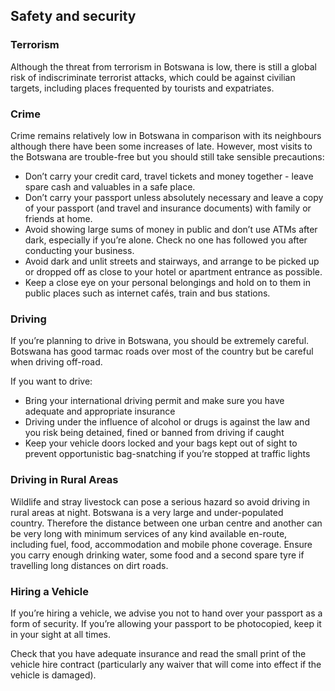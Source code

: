 ## Safety and security

### **Terrorism**

Although the threat from terrorism in Botswana is low, there is still a global risk of indiscriminate terrorist attacks, which could be against civilian targets, including places frequented by tourists and expatriates.

### **Crime**

Crime remains relatively low in Botswana in comparison with its neighbours although there have been some increases of late. However, most visits to the Botswana are trouble-free but you should still take sensible precautions:

* Don’t carry your credit card, travel tickets and money together - leave spare cash and valuables in a safe place.
* Don’t carry your passport unless absolutely necessary and leave a copy of your passport (and travel and insurance documents) with family or friends at home.
* Avoid showing large sums of money in public and don’t use ATMs after dark, especially if you’re alone. Check no one has followed you after conducting your business.
* Avoid dark and unlit streets and stairways, and arrange to be picked up or dropped off as close to your hotel or apartment entrance as possible.
* Keep a close eye on your personal belongings and hold on to them in public places such as internet cafés, train and bus stations.

### **Driving**

If you’re planning to drive in Botswana, you should be extremely careful. Botswana has good tarmac roads over most of the country but be careful when driving off-road.

If you want to drive:

* Bring your international driving permit and make sure you have adequate and appropriate insurance
* Driving under the influence of alcohol or drugs is against the law and you risk being detained, fined or banned from driving if caught
* Keep your vehicle doors locked and your bags kept out of sight to prevent opportunistic bag-snatching if you’re stopped at traffic lights

### **Driving in Rural Areas**

Wildlife and stray livestock can pose a serious hazard so avoid driving in rural areas at night. Botswana is a very large and under-populated country. Therefore the distance between one urban centre and another can be very long with minimum services of any kind available en-route, including fuel, food, accommodation and mobile phone coverage. Ensure you carry enough drinking water, some food and a second spare tyre if travelling long distances on dirt roads.

### **Hiring a Vehicle**

If you’re hiring a vehicle, we advise you not to hand over your passport as a form of security. If you’re allowing your passport to be photocopied, keep it in your sight at all times.

Check that you have adequate insurance and read the small print of the vehicle hire contract (particularly any waiver that will come into effect if the vehicle is damaged).